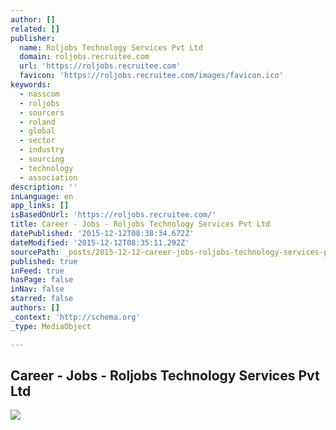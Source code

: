 ```yaml
---
author: []
related: []
publisher:
  name: Roljobs Technology Services Pvt Ltd
  domain: roljobs.recruitee.com
  url: 'https://roljobs.recruitee.com'
  favicon: 'https://roljobs.recruitee.com/images/favicon.ico'
keywords:
  - nasscom
  - roljobs
  - sourcers
  - roland
  - global
  - sector
  - industry
  - sourcing
  - technology
  - association
description: ''
inLanguage: en
app_links: []
isBasedOnUrl: 'https://roljobs.recruitee.com/'
title: Career - Jobs - Roljobs Technology Services Pvt Ltd
datePublished: '2015-12-12T08:38:34.672Z'
dateModified: '2015-12-12T08:35:11.292Z'
sourcePath: _posts/2015-12-12-career-jobs-roljobs-technology-services-pvt-ltd.md
published: true
inFeed: true
hasPage: false
inNav: false
starred: false
authors: []
_context: 'http://schema.org'
_type: MediaObject

---
```

<article style=""><h1>Career - Jobs - Roljobs Technology Services Pvt Ltd</h1><p></p><img src="https://recruitee.com/assets/share_image.png" /></article>